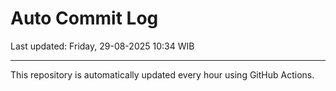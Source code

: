 # Auto Commit Log

Last updated: Friday, 29-08-2025 10:34 WIB

---

This repository is automatically updated every hour using GitHub Actions.
